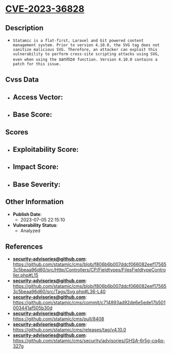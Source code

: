 
# [CVE-2023-36828](https://github.com/statamic/cms/blob/f806b6b007ddcf066082eef175653c5beaa96d60/src/Http/Controllers/CP/Fieldtypes/FilesFieldtypeController.php#L15)

## Description

- `Statamic is a flat-first, Laravel and Git powered content management system. Prior to version 4.10.0, the SVG tag does not sanitize malicious SVG. Therefore, an attacker can exploit this vulnerability to perform cross-site scripting attacks using SVG, even when using the `sanitize` function. Version 4.10.0 contains a patch for this issue.`

## Cvss Data

- **Access Vector**:
  - 
- **Base Score**:
  - 

## Scores

- **Exploitability Score**:
  - 
- **Impact Score**:
  - 
- **Base Severity**:
  - 

## Other Information

- **Publish Date**:
  - 2023-07-05 22:15:10
- **Vulnerability Status**:
  - Analyzed

## References

- **security-advisories@github.com**: https://github.com/statamic/cms/blob/f806b6b007ddcf066082eef175653c5beaa96d60/src/Http/Controllers/CP/Fieldtypes/FilesFieldtypeController.php#L15
- **security-advisories@github.com**: https://github.com/statamic/cms/blob/f806b6b007ddcf066082eef175653c5beaa96d60/src/Tags/Svg.php#L36-L40
- **security-advisories@github.com**: https://github.com/statamic/cms/commit/c714893ad92de6e5ede17b501003441af505b30d
- **security-advisories@github.com**: https://github.com/statamic/cms/pull/8408
- **security-advisories@github.com**: https://github.com/statamic/cms/releases/tag/v4.10.0
- **security-advisories@github.com**: https://github.com/statamic/cms/security/advisories/GHSA-6r5g-cq4q-327g
